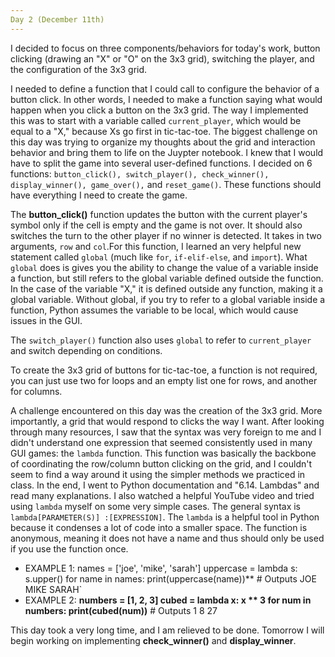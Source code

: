 ```yaml
---
Day 2 (December 11th)
---
```

  
  I decided to focus on three components/behaviors for today's work, button clicking (drawing an "X" or "O" on the 3x3 grid), switching the player, and the configuration of the 3x3 grid. 
  
I needed to define a function that I could call to configure the behavior of a button click. In other words, I needed to make a function saying what would happen when you click a button on the 3x3 grid. The way I implemented this was to start with a variable called `current_player`, which would be equal to a "X," because Xs go first in tic-tac-toe. The biggest challenge on this day was trying to organize my thoughts about the grid and interaction behavior and bring them to life on the Juypter notebook. I knew that I would have to split the game into several user-defined functions. I decided on 6 functions: `button_click(), switch_player(), check_winner(), display_winner(), game_over(),` and `reset_game()`. These functions should have everything I need to create the game. 

  The **button_click()** function updates the button with the current player's symbol only if the cell is empty and the game is not over. It should also switches the turn to the other player if no winner is detected. It takes in two arguments, `row` and `col`.For this function, I learned an very helpful new statement called `global` (much like `for`, `if-elif-else`, and `import`). What `global` does is gives you the ability to change the value of a variable inside a function, but still refers to the global variable defined outside the function. In the case of the variable "X," it is defined outside any function, making it a global variable. Without global, if you try to refer to a global variable inside a function, Python assumes the variable to be local, which would cause issues in the GUI.

  The `switch_player()` function also uses `global` to refer to `current_player` and switch depending on conditions. 

  To create the 3x3 grid of buttons for tic-tac-toe, a function is not required, you can just use two for loops and an empty list one for rows, and another for columns. 

  A challenge encountered on this day was the creation of the 3x3 grid. More importantly, a grid that would respond to clicks the way I want. After looking through many resources, I saw that the syntax was very foreign to me and I didn't understand one expression that seemed consistently used in many GUI games: the `lambda` function. This function was basically the backbone of coordinating the row/column button clicking on the grid, and I couldn't seem to find a way around it using the simpler methods we practiced in class. In the end, I went to Python documentation and "6.14. Lambdas" and read many explanations. I also watched a helpful YouTube video and tried using `lambda` myself on some very simple cases. The general syntax is `lambda[PARAMETER(S)] :[EXPRESSION]`. The `lambda` is a helpful tool in Python because it condenses a lot of code into a smaller space. The function is anonymous, meaning it does not have a name and thus should only be used if you use the function once. 
  
  - EXAMPLE 1: <prev>names = ['joe', 'mike', 'sarah']
               uppercase = lambda s: s.upper()
               for name in names:
                 print(uppercase(name))** # Outputs JOE MIKE SARAH` </prev>
  - EXAMPLE 2: **numbers = [1, 2, 3]
               cubed = lambda x: x ** 3
               for num in numbers:
                 print(cubed(num))** # Outputs 1 8 27

  This day took a very long time, and I am relieved to be done. Tomorrow I will begin working on implementing **check_winner()** and **display_winner**. 

